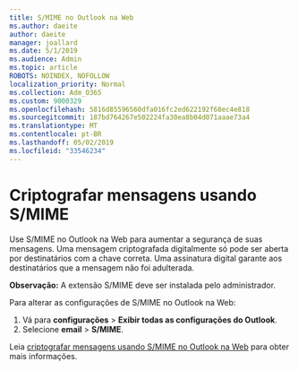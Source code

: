 ```yaml
---
title: S/MIME no Outlook na Web
ms.author: daeite
author: daeite
manager: joallard
ms.date: 5/1/2019
ms.audience: Admin
ms.topic: article
ROBOTS: NOINDEX, NOFOLLOW
localization_priority: Normal
ms.collection: Adm_O365
ms.custom: 9000329
ms.openlocfilehash: 5816d85596560dfa016fc2ed622192f68ec4e818
ms.sourcegitcommit: 187bd764267e502224fa30ea8b04d071aaae73a4
ms.translationtype: MT
ms.contentlocale: pt-BR
ms.lasthandoff: 05/02/2019
ms.locfileid: "33546234"
---
```

# <a name="encrypt-messages-using-smime"></a>Criptografar mensagens usando S/MIME

Use S/MIME no Outlook na Web para aumentar a segurança de suas mensagens. Uma mensagem criptografada digitalmente só pode ser aberta por destinatários com a chave correta. Uma assinatura digital garante aos destinatários que a mensagem não foi adulterada.

**Observação:** A extensão S/MIME deve ser instalada pelo administrador.

Para alterar as configurações de S/MIME no Outlook na Web:

1. Vá para **configurações** > **Exibir todas as configurações do Outlook**.
2. Selecione **email** > **S/MIME**.

Leia [criptografar mensagens usando S/MIME no Outlook na Web](https://support.office.com/article/878c79fc-7088-4b39-966f-14512658f480) para obter mais informações.